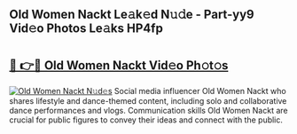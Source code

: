 ## Old Women Nackt Le𝚊k𝚎d N𝚞𝚍e - Part-yy9 Vid𝚎o Photos Le𝚊ks HP4fp

# <h2><a href="http://fb8l8vm.evod.top/?m=Old+Women+Nackt">🔗 👉🔴 Old Women Nackt Vid𝚎o Ph𝚘t𝚘s</a></h2>

[![Old Women Nackt N𝚞d𝚎s](https://i.imgur.com/8V9OHl7.gif)](http://fb8l8vm.evod.top/?m=Old+Women+Nackt)
Social media influencer Old Women Nackt who shares lifestyle and dance-themed content, including solo and collaborative dance performances and vlogs. Communication skills Old Women Nackt are crucial for public figures to convey their ideas and connect with the public. 
